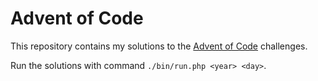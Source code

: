# Advent of Code

This repository contains my solutions to the [Advent of Code](https://adventofcode.com/) challenges.

Run the solutions with command `./bin/run.php <year> <day>`.
